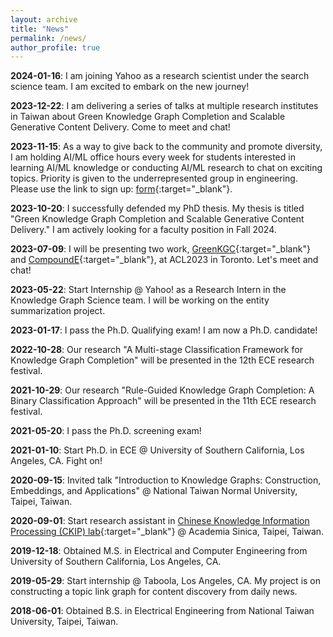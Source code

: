 ```yaml
---
layout: archive
title: "News"
permalink: /news/
author_profile: true
---
```


__2024-01-16__: I am joining Yahoo as a research scientist under the search
science team. I am excited to embark on the new journey!

__2023-12-22__: I am delivering a series of talks at multiple research 
institutes in Taiwan about Green Knowledge Graph Completion and 
Scalable Generative Content Delivery. Come to meet and chat!

__2023-11-15__: As a way to give back to the community and promote diversity,
I am holding AI/ML office hours every week for students 
interested in learning AI/ML knowledge or conducting AI/ML 
research to chat on exciting topics. Priority is given to the 
underrepresented group in engineering. Please use the link to 
sign up: [form](https://forms.gle/McNSxmW94hsL8KEW8){:target="_blank"}.

__2023-10-20__: I successfully defended my PhD thesis. My thesis is
titled "Green Knowledge Graph Completion and Scalable Generative Content
Delivery." I am actively looking for a faculty
position in Fall 2024.

__2023-07-09__: I will be presenting two work, 
[GreenKGC](https://virtual2023.aclweb.org/paper_P5760.html){:target="_blank"}
and 
[CompoundE](https://virtual2023.aclweb.org/paper_P5771.html){:target="_blank"}, 
at ACL2023 in Toronto. Let's meet and chat!

__2023-05-22__: Start Internship @ Yahoo! as a Research Intern in the
Knowledge Graph Science team. I will be working on the entity
summarization project.

__2023-01-17__: I pass the Ph.D. Qualifying exam! I am now a Ph.D. candidate!

__2022-10-28__: Our research "A Multi-stage Classification Framework for Knowledge Graph Completion"
will be presented in the 12th ECE research festival.

__2021-10-29__: Our research "Rule-Guided Knowledge Graph Completion: A Binary Classification Approach"
will be presented in the 11th ECE research festival.

__2021-05-20__: I pass the Ph.D. screening exam!

__2021-01-10__: Start Ph.D. in ECE @ University of Southern California,
Los Angeles, CA. Fight on!

__2020-09-15__: Invited talk "Introduction to Knowledge Graphs: Construction, 
Embeddings, and Applications" @ National Taiwan Normal University, Taipei, Taiwan.

__2020-09-01__: Start research assistant in [Chinese Knowledge Information
Processing (CKIP) lab](https://ckip.iis.sinica.edu.tw/){:target="_blank"} @ Academia Sinica, 
Taipei, Taiwan.

[//]: # (__2020-02-26__: Defect analysis engineer @ TSMC, Hsinchu, Taiwan.)

__2019-12-18__: Obtained M.S. in Electrical and Computer Engineering from 
University of Southern California, Los Angeles, CA. 

__2019-05-29__: Start internship @ Taboola, Los Angeles, CA. My project is on
constructing a topic link graph for content discovery from daily news.

__2018-06-01__: Obtained B.S. in Electrical Engineering from National Taiwan University, 
Taipei, Taiwan.

